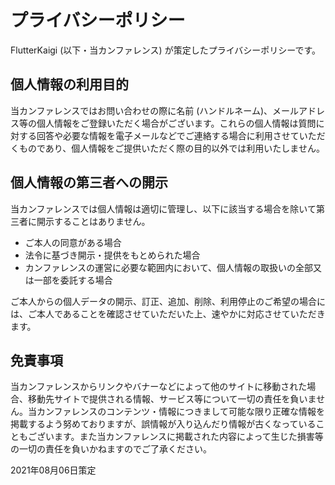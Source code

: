 # プライバシーポリシー

FlutterKaigi (以下・当カンファレンス) が策定したプライバシーポリシーです。

## 個人情報の利用目的

当カンファレンスではお問い合わせの際に名前 (ハンドルネーム)、メールアドレス等の個人情報をご登録いただく場合がございます。これらの個人情報は質問に対する回答や必要な情報を電子メールなどでご連絡する場合に利用させていただくものであり、個人情報をご提供いただく際の目的以外では利用いたしません。

## 個人情報の第三者への開示

当カンファレンスでは個人情報は適切に管理し、以下に該当する場合を除いて第三者に開示することはありません。

- ご本人の同意がある場合
- 法令に基づき開示・提供をもとめられた場合
- カンファレンスの運営に必要な範囲内において、個人情報の取扱いの全部又は一部を委託する場合

ご本人からの個人データの開示、訂正、追加、削除、利用停止のご希望の場合には、ご本人であることを確認させていただいた上、速やかに対応させていただきます。

## 免責事項

当カンファレンスからリンクやバナーなどによって他のサイトに移動された場合、移動先サイトで提供される情報、サービス等について一切の責任を負いません。当カンファレンスのコンテンツ・情報につきまして可能な限り正確な情報を掲載するよう努めておりますが、誤情報が入り込んだり情報が古くなっていることもございます。また当カンファレンスに掲載された内容によって生じた損害等の一切の責任を負いかねますのでご了承ください。

2021年08月06日策定
